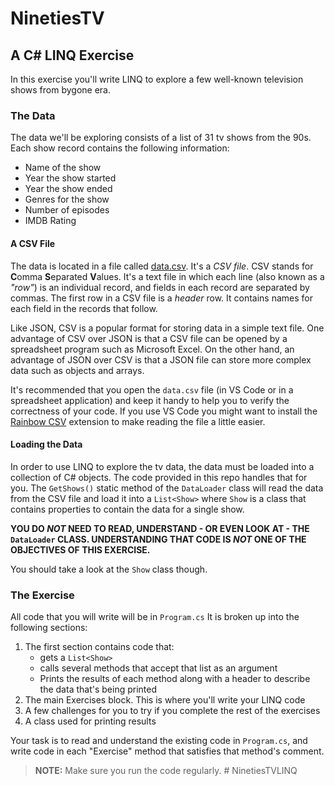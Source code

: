 # NinetiesTV

## A C# LINQ Exercise

In this exercise you'll write LINQ to explore a few well-known television shows from bygone era.

### The Data

The data we'll be exploring consists of a list of 31 tv shows from the 90s. Each show record contains the following information:

* Name of the show
* Year the show started
* Year the show ended
* Genres for the show
* Number of episodes
* IMDB Rating

#### A CSV File

The data is located in a file called [data.csv](./data.csv). It's a _CSV file_. CSV stands for **C**omma **S**eparated **V**alues. It's a text file in which each line (also known as a _"row"_) is an individual record, and fields in each record are separated by commas. The first row in a CSV file is a _header_ row. It contains names for each field in the records that follow.

Like JSON, CSV is a popular format for storing data in a simple text file. One advantage of CSV over JSON is that a CSV file can be opened by a spreadsheet program such as Microsoft Excel. On the other hand, an advantage of JSON over CSV is that a JSON file can store more complex data such as objects and arrays.

It's recommended that you open the `data.csv` file (in VS Code or in a spreadsheet application) and keep it handy to help you to verify the correctness of your code. If you use VS Code you might want to install the [Rainbow CSV](https://marketplace.visualstudio.com/items?itemName=mechatroner.rainbow-csv) extension to make reading the file a little easier.

#### Loading the Data

In order to use LINQ to explore the tv data, the data must be loaded into a collection of C# objects. The code provided in this repo handles that for you. The `GetShows()` static method of the `DataLoader` class will read the data from the CSV file and load it into a `List<Show>` where `Show` is a class that contains properties to contain the data for a single show.

**YOU	DO _NOT_ NEED TO READ, UNDERSTAND - OR EVEN LOOK AT - THE `DataLoader` CLASS. UNDERSTANDING THAT CODE IS _NOT_ ONE OF THE OBJECTIVES OF THIS EXERCISE.**

You should take a look at the `Show` class though.

### The Exercise

All code that you will write will be in `Program.cs` It is broken up into the following sections:

1. The first section contains code that:
	* gets a `List<Show>`
	* calls several methods that accept that list as an argument
	* Prints the results of each method along with a header to describe the data that's being printed
1. The main Exercises block. This is where you'll write your LINQ code
1. A few challenges for you to try if you complete the rest of the exercises
1. A class used for printing results

Your task is to read and understand the existing code in `Program.cs`, and write code in each "Exercise" method that satisfies that method's comment.

> **NOTE:** Make sure you run the code regularly.
#   N i n e t i e s T V L I N Q  
 